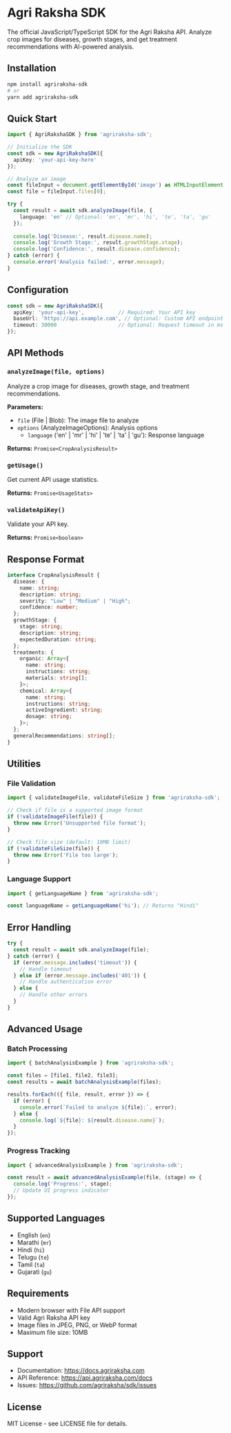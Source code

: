 
# Agri Raksha SDK

The official JavaScript/TypeScript SDK for the Agri Raksha API. Analyze crop images for diseases, growth stages, and get treatment recommendations with AI-powered analysis.

## Installation

```bash
npm install agriraksha-sdk
# or
yarn add agriraksha-sdk
```

## Quick Start

```typescript
import { AgriRakshaSDK } from 'agriraksha-sdk';

// Initialize the SDK
const sdk = new AgriRakshaSDK({
  apiKey: 'your-api-key-here'
});

// Analyze an image
const fileInput = document.getElementById('image') as HTMLInputElement;
const file = fileInput.files[0];

try {
  const result = await sdk.analyzeImage(file, {
    language: 'en' // Optional: 'en', 'mr', 'hi', 'te', 'ta', 'gu'
  });
  
  console.log('Disease:', result.disease.name);
  console.log('Growth Stage:', result.growthStage.stage);
  console.log('Confidence:', result.disease.confidence);
} catch (error) {
  console.error('Analysis failed:', error.message);
}
```

## Configuration

```typescript
const sdk = new AgriRakshaSDK({
  apiKey: 'your-api-key',           // Required: Your API key
  baseUrl: 'https://api.example.com', // Optional: Custom API endpoint
  timeout: 30000                    // Optional: Request timeout in ms (default: 30s)
});
```

## API Methods

### `analyzeImage(file, options)`

Analyze a crop image for diseases, growth stage, and treatment recommendations.

**Parameters:**
- `file` (File | Blob): The image file to analyze
- `options` (AnalyzeImageOptions): Analysis options
  - `language` ('en' | 'mr' | 'hi' | 'te' | 'ta' | 'gu'): Response language

**Returns:** `Promise<CropAnalysisResult>`

### `getUsage()`

Get current API usage statistics.

**Returns:** `Promise<UsageStats>`

### `validateApiKey()`

Validate your API key.

**Returns:** `Promise<boolean>`

## Response Format

```typescript
interface CropAnalysisResult {
  disease: {
    name: string;
    description: string;
    severity: "Low" | "Medium" | "High";
    confidence: number;
  };
  growthStage: {
    stage: string;
    description: string;
    expectedDuration: string;
  };
  treatments: {
    organic: Array<{
      name: string;
      instructions: string;
      materials: string[];
    }>;
    chemical: Array<{
      name: string;
      instructions: string;
      activeIngredient: string;
      dosage: string;
    }>;
  };
  generalRecommendations: string[];
}
```

## Utilities

### File Validation

```typescript
import { validateImageFile, validateFileSize } from 'agriraksha-sdk';

// Check if file is a supported image format
if (!validateImageFile(file)) {
  throw new Error('Unsupported file format');
}

// Check file size (default: 10MB limit)
if (!validateFileSize(file)) {
  throw new Error('File too large');
}
```

### Language Support

```typescript
import { getLanguageName } from 'agriraksha-sdk';

const languageName = getLanguageName('hi'); // Returns "Hindi"
```

## Error Handling

```typescript
try {
  const result = await sdk.analyzeImage(file);
} catch (error) {
  if (error.message.includes('timeout')) {
    // Handle timeout
  } else if (error.message.includes('401')) {
    // Handle authentication error
  } else {
    // Handle other errors
  }
}
```

## Advanced Usage

### Batch Processing

```typescript
import { batchAnalysisExample } from 'agriraksha-sdk';

const files = [file1, file2, file3];
const results = await batchAnalysisExample(files);

results.forEach(({ file, result, error }) => {
  if (error) {
    console.error(`Failed to analyze ${file}:`, error);
  } else {
    console.log(`${file}: ${result.disease.name}`);
  }
});
```

### Progress Tracking

```typescript
import { advancedAnalysisExample } from 'agriraksha-sdk';

const result = await advancedAnalysisExample(file, (stage) => {
  console.log('Progress:', stage);
  // Update UI progress indicator
});
```

## Supported Languages

- English (`en`)
- Marathi (`mr`)
- Hindi (`hi`)
- Telugu (`te`)
- Tamil (`ta`)
- Gujarati (`gu`)

## Requirements

- Modern browser with File API support
- Valid Agri Raksha API key
- Image files in JPEG, PNG, or WebP format
- Maximum file size: 10MB

## Support

- Documentation: https://docs.agriraksha.com
- API Reference: https://api.agriraksha.com/docs
- Issues: https://github.com/agriraksha/sdk/issues

## License

MIT License - see LICENSE file for details.
